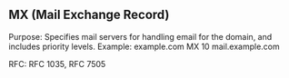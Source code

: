 
## MX (Mail Exchange Record)

Purpose: Specifies mail servers for handling email for the domain, and includes priority levels.
Example: example.com MX 10 mail.example.com

RFC: RFC 1035, RFC 7505
